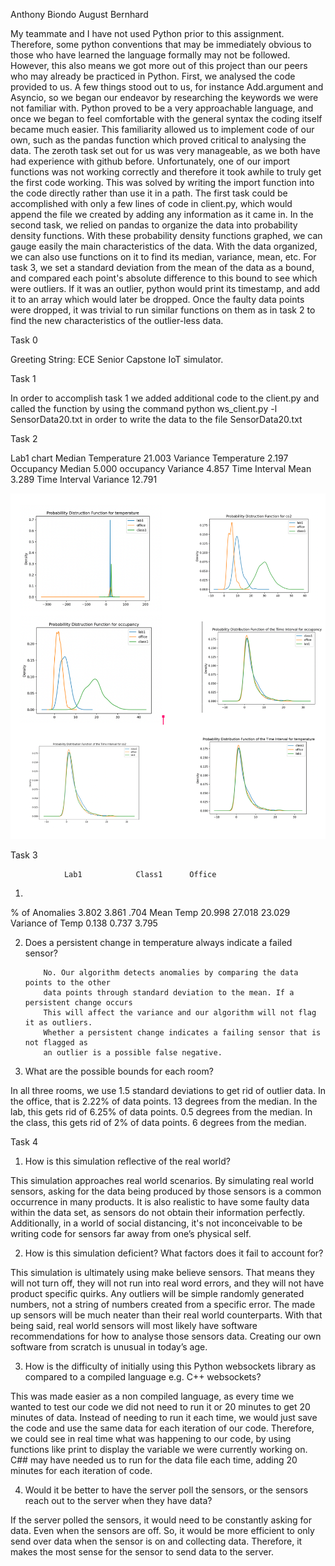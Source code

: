 Anthony Biondo
August Bernhard	

My teammate and I have not used Python prior to this assignment. Therefore, some python conventions that may be immediately obvious to those who have learned the language formally may not be followed. However, this also means we got more out of this project than our peers who may already be practiced in Python. First, we analysed the code provided to us. A few things stood out to us, for instance Add.argument and Asyncio, so we began our endeavor by researching the keywords we were not familiar with. Python proved to be a very approachable language, and once we began to feel  comfortable with the general syntax the coding itself became much easier. This familiarity allowed us to implement code of our own, such as the pandas function which proved critical to analysing the data. 
The zeroth task set out for us was very manageable, as we both have had experience with github before. Unfortunately, one of our import functions was not working correctly and therefore it took awhile to truly get the first code working. This was solved by writing the import function into the code directly rather than use it in a path. The first task could be accomplished with only a few lines of code in client.py, which would append the file we created by adding any information as it came in. In the second task, we relied on pandas to organize the data into probability density functions. With these probability density functions graphed, we can gauge easily the main characteristics of the data. With the data organized, we can also use functions on it to find its median, variance, mean, etc. For task 3, we set a standard deviation from the mean of the data as a bound, and compared each point's absolute difference to this bound to see which were outliers. If it was an outlier, python would print its timestamp, and add it to an array which would later be dropped. Once the faulty data points were dropped, it was trivial to run similar functions on them as in task 2 to find the new characteristics of the outlier-less data. 

		

Task 0

Greeting String: ECE Senior Capstone IoT simulator.




Task 1

In order to accomplish task 1 we added additional code to the client.py and called the function by using the command python ws_client.py -l SensorData20.txt in order to write the data to the file SensorData20.txt

Task 2


Lab1 chart
Median Temperature 		21.003
Variance Temperature 	2.197
Occupancy Median 		5.000
occupancy Variance 		4.857
Time Interval Mean 		3.289
Time Interval Variance 	12.791

![alt text](images/Task2graph.png)
















Task 3



				
				Lab1			Class1 		Office
1.
% of Anomalies  		3.802			3.861		.704
Mean Temp			20.998 			27.018		23.029
Variance of Temp 		0.138			0.737		3.795

2. Does a persistent change in temperature always indicate a failed sensor?

           No. Our algorithm detects anomalies by comparing the data points to the other 
           data points through standard deviation to the mean. If a persistent change occurs 
           This will affect the variance and our algorithm will not flag it as outliers.
           Whether a persistent change indicates a failing sensor that is not flagged as 
           an outlier is a possible false negative. 
       
3. What are the possible bounds for each room?

In all three rooms, we use 1.5 standard deviations to get rid of outlier data. 
In the office, that is 2.22% of data points. 13 degrees from the median. In the lab, this gets rid of 6.25% of data points. 0.5 degrees from the median. In the class, this gets rid of 2% of data points. 6 degrees from the median. 

Task 4
	
1. How is this simulation reflective of the real world?

This simulation approaches real world scenarios. By simulating real world sensors, asking for the data being produced by those sensors is a common occurrence in many products. It is also realistic to have some faulty data within the data set, as sensors do not obtain their information perfectly. Additionally, in a world of social distancing, it's not inconceivable to be writing code for sensors far away from one’s physical self. 

2. How is this simulation deficient? What factors does it fail to account for?
 
This simulation is ultimately using make believe sensors. That means they will not turn off, they will not run into real word errors, and they will not have product specific quirks. Any outliers will be simple randomly generated numbers, not a string of numbers created from a specific error. The made up sensors will be much neater than their real world counterparts. With that being said, real world sensors will most likely have software recommendations for how to analyse those sensors data. Creating our own software from scratch is unusual in today’s age. 

3. How is the difficulty of initially using this Python websockets library as compared to a compiled language e.g. C++ websockets?

This was made easier as a non compiled language, as every time we wanted to test our code we did not need to run it or 20 minutes to get 20 minutes of data. Instead of needing to run it each time, we would just save the code and use the same data for each iteration of our code. Therefore, we could see in real time what was happening to our code, by using functions like print to display the variable we were currently working on. C## may have needed us to run for the data file each time, adding 20 minutes for each iteration of code. 

4. Would it be better to have the server poll the sensors, or the sensors reach out to the server when they have data?

If the server polled the sensors, it would need to be constantly asking for data. Even when the sensors are off. So, it would be more efficient to only send over data when the sensor is on and collecting data. Therefore, it makes the most sense for the sensor to send data to the server. 

